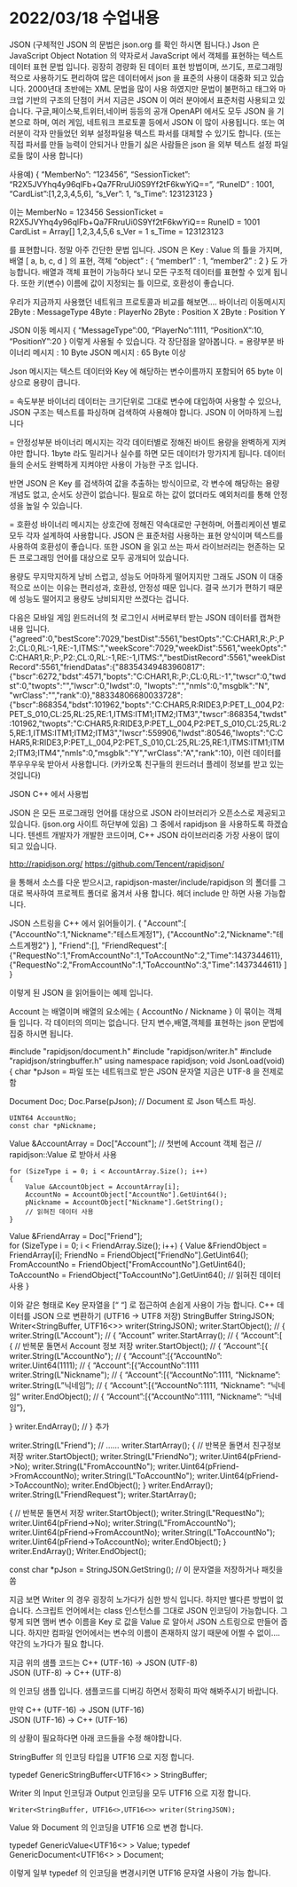 # 2022/03/18 수업내용
JSON
(구체적인 JSON 의 문법은 json.org 를 확인 하시면 됩니다.)
Json 은 JavaScript Object Notation 의 약자로서 JavaScript 에서 객체를 표현하는 텍스트 데이터 표현 문법 입니다. 굉장히 경량화 된 데이터 표현 방법이며, 쓰기도, 프로그래밍 적으로 사용하기도 편리하여 많은 데이터에서 json 을 표준의 사용이 대중화 되고 있습니다.
2000년대 초반에는 XML 문법을 많이 사용 하였지만 문법이 불편하고 태그와 마크업 기반의 구조의 단점이 커서 지금은 JSON 이 여러 분야에서 표준처럼 사용되고 있습니다.
구글,페이스북,트위터,네이버 등등의 공개 OpenAPI 에서도 모두 JSON 을 기본으로 하며, 여러 게임, 네트워크 프로토콜 등에서 JSON 이 많이 사용됩니다.
또는 여러분이 각자 만들었던 외부 설정파일용 텍스트 파서를 대체할 수 있기도 합니다. (또는 직접 파서를 만들 능력이 안되거나 만들기 싫은 사람들은 json 을 외부 텍스트 설정 파일로들 많이 사용 합니다)


사용예)
{ “MemberNo”: “123456”,  “SessionTicket”: “R2X5JVYhq4y96qlFb+Qa7FRruUi0S9Yf2tF6kwYiQ==”, “RuneID” : 1001, “CardList”:[1,2,3,4,5,6], “s_Ver”: 1, “s_Time”: 123123123 }

이는 
MemberNo = 123456
SessionTicket = R2X5JVYhq4y96qlFb+Qa7FRruUi0S9Yf2tF6kwYiQ==
RuneID = 1001
CardList = Array[] 1,2,3,4,5,6
s_Ver = 1
s_Time = 123123123

를 표현합니다. 정말 아주 간단한 문법 입니다.
JSON 은 Key : Value 의 틀을 가지며, 배열 [ a, b, c, d ] 의 표현, 객체 “object” : { “member1” : 1, “member2” : 2 } 도 가능합니다.  배열과 객체 표현이 가능하다 보니 모든 구조적 데이터를 표현할 수 있게 됩니다.
또한 키(변수) 이름에 값이 지정되는 틀 이므로,  호환성이 좋습니다.

우리가 지금까지 사용했던 네트워크 프로토콜과 비교를 해보면….
바이너리 이동메시지
	2Byte : MessageType
	4Byte : PlayerNo
	2Byte : Position X
	2Byte : Position Y

JSON 이동 메시지
	{ “MessageType”:00, “PlayerNo”:1111, “PositionX”:10, “PositionY”:20 }
이렇게 사용될 수 있습니다.  각 장단점을 알아봅니다.
= 용량부분
바이너리 메시지 : 10 Byte
JSON 메시지 : 65 Byte 이상

Json 메시지는 텍스트 데이터와 Key 에 해당하는 변수이름까지 포함되어 65 byte 이상으로 용량이 큽니다.

= 속도부분
바이너리 데이터는 크기단위로 그대로 변수에 대입하여 사용할 수 있으나, JSON 구조는 텍스트를 파싱하며 검색하여 사용해야 합니다. JSON 이 어마하게 느립니다

= 안정성부분
바이너리 메시지는 각각 데이터별로 정해진 바이트 용량을 완벽하게 지켜야만 합니다. 1byte 라도 밀리거나 실수를 하면 모든 데이터가 망가지게 됩니다.  데이터들의 순서도 완벽하게 지켜야만 사용이 가능한 구조 입니다.

반면 JSON 은 Key 를 검색하여 값을 추출하는 방식이므로, 각 변수에 해당하는 용량 개념도 없고, 순서도 상관이 없습니다.  필요로 하는 값이 없더라도 예외처리를 통해 안정성을 높일 수 있습니다.

= 호환성
바이너리 메시지는 상호간에 정해진 약속대로만 구현하며, 어플리케이션 별로 모두 각자 설계하여 사용합니다. JSON 은 표준처럼 사용하는 표현 양식이며 텍스트를 사용하여 호환성이 좋습니다.
또한 JSON 을 읽고 쓰는 파서 라이브러리는 현존하는 모든 프로그래밍 언어를 대상으로 모두 공개되어 있습니다.


용량도 무지막지하게 낭비 스럽고, 성능도 어마하게 떨어지지만 그래도 JSON 이 대중적으로 쓰이는 이유는 편리성과, 호환성, 안정성 때문 입니다.  결국 쓰기가 편하기 때문에 성능도 떨어지고 용량도 낭비되지만 쓰겠다는 겁니다.  

다음은  모바일 게임 윈드러너의 첫 로그인시 서버로부터 받는 JSON 데이터를 캡쳐한 내용 입니다.
{"agreed":0,"bestScore":7029,"bestDist":5561,"bestOpts":"C:CHAR1,R:,P:,P2:,CL:0,RL:-1,RE:-1,ITMS:","weekScore":7029,"weekDist":5561,"weekOpts":"C:CHAR1,R:,P:,P2:,CL:0,RL:-1,RE:-1,ITMS:","bestDistRecord":5561,"weekDistRecord":5561,"friendDatas":{"88354349483960817":{"bscr":6272,"bdst":4571,"bopts":"C:CHAR1,R:,P:,CL:0,RL:-1","twscr":0,"twdst":0,"twopts":"","lwscr":0,"lwdst":0, "lwopts":"","nmls":0,"msgblk":"N", "wrClass":"","rank":0},"88334806680033728":{"bscr":868354,"bdst":101962,"bopts":"C:CHAR5,R:RIDE3,P:PET_L_004,P2:PET_S_010,CL:25,RL:25,RE:1,ITMS:ITM1;ITM2;ITM3","twscr":868354,"twdst":101962,"twopts":"C:CHAR5,R:RIDE3,P:PET_L_004,P2:PET_S_010,CL:25,RL:25,RE:1,ITMS:ITM1;ITM2;ITM3","lwscr":559906,"lwdst":80546,"lwopts":"C:CHAR5,R:RIDE3,P:PET_L_004,P2:PET_S_010,CL:25,RL:25,RE:1,ITMS:ITM1;ITM2;ITM3;ITM4","nmls":0,"msgblk":"Y","wrClass":"A","rank":10},
이런 데이터를 쭈우우우욱 받아서 사용합니다.  (카카오톡 친구들의 윈드러너 플레이 정보를 받고 있는 것입니다)







JSON C++ 에서 사용법

JSON 은 모든 프로그래밍 언어를 대상으로 JSON 라이브러리가 오픈소스로 제공되고 있습니다. (json.org 사이트 하단부에 있음)  그 중에서 rapidjson 을 사용하도록 하겠습니다.  텐센트 개발자가 개발한 코드이며, C++ JSON 라이브러리중 가장 사용이 많이 되고 있습니다.

http://rapidjson.org/ 
https://github.com/Tencent/rapidjson/

을 통해서 소스를 다운 받으시고, rapidjson-master/include/rapidjson  의 폴더를 그대로  복사하여 프로젝트 폴더로 옮겨서 사용 합니다.  헤더 include 만 하면 사용 가능합니다.



JSON 스트링을 C++ 에서 읽어들이기.
{ "Account":[
{"AccountNo":1,"Nickname":"테스트계정1"},
		{"AccountNo":2,"Nickname":"테스트계쩡2"}  ],
"Friend":[],
"FriendRequest":[
{"RequestNo":1,"FromAccountNo":1,"ToAccountNo":2,"Time":1437344611},
{"RequestNo":2,"FromAccountNo":1,"ToAccountNo":3,"Time":1437344611} ] 
}

이렇게 된 JSON 을 읽어들이는 예제 입니다.

Account 는 배열이며 배열의 요소에는 { AccountNo / Nickname }  이 묶이는 객체들 입니다.
각 데이터의 의미는 없습니다.  단지  변수,배열,객체를 표현하는 json 문법에 집중 하시면 됩니다.

#include "rapidjson/document.h"
#include "rapidjson/writer.h"
#include "rapidjson/stringbuffer.h"
using namespace rapidjson;
void JsonLoad(void)
{
	char *pJson = 	파일 또는 네트워크로 받은 JSON 문자열
지금은 UTF-8 을 전제로 함

Document Doc;
Doc.Parse(pJson);	// Document 로 Json 텍스트 파싱.

	UINT64 AccountNo;
	const char *pNickname;

Value &AccountArray = Doc["Account"];	// 첫번에 Account 객체 접근
					// rapidjson::Value  로 받아서 사용

	for (SizeType i = 0; i < AccountArray.Size(); i++)
	{
		Value &AccountObject = AccountArray[i];
		AccountNo = AccountObject["AccountNo"].GetUint64();
		pNickname = AccountObject["Nickname"].GetString();
		// 읽혀진 데이터 사용
	}
Value &FriendArray = Doc["Friend"]; 	
for (SizeType i = 0; i < FriendArray.Size(); i++)
	{
		Value &FriendObject = FriendArray[i];
		FriendNo = FriendObject["FriendNo"].GetUint64();
		FromAccountNo = FriendObject["FromAccountNo"].GetUint64();
		ToAccountNo = FriendObject["ToAccountNo"].GetUint64();
		// 읽혀진 데이터 사용
	}

이와 같은 형태로 Key 문자열을 [“ “] 로 접근하여 손쉽게 사용이 가능 합니다.
C++ 데이터를 JSON 으로 변환하기  (UTF16 -> UTF8 저장)
StringBuffer StringJSON;
Writer<StringBuffer, UTF16<>> writer(StringJSON);
writer.StartObject();			// { 
writer.String(L"Account");		// { “Account” 
writer.StartArray();			// { “Account”:[  
{ // 반복문 돌면서 Account 정보 저장
	writer.StartObject();		// { “Account”:[{  
	writer.String(L"AccountNo");	// { “Account”:[{“AccountNo”: 
	writer.Uint64(1111); 		// { “Account”:[{“AccountNo”:1111 
	writer.String(L"Nickname");	// { “Account”:[{“AccountNo”:1111, “Nickname”:
	writer.String(L”닉네임”); 	// { “Account”:[{“AccountNo”:1111, “Nickname”:  “닉네임”
	writer.EndObject();		// { “Account”:[{“AccountNo”:1111, “Nickname”: “닉네임”},

}
writer.EndArray();			// } 추가

writer.String(L"Friend");			// ……
writer.StartArray();
{ // 반복문 돌면서 친구정보 저장
	writer.StartObject();
	writer.String(L"FriendNo");
	writer.Uint64(pFriend->No);
	writer.String(L"FromAccountNo");
	writer.Uint64(pFriend->FromAccountNo);
	writer.String(L"ToAccountNo");
	writer.Uint64(pFriend->ToAccountNo);
	writer.EndObject();
}
writer.EndArray();
writer.String(L"FriendRequest");
writer.StartArray();

{ // 반복문 돌면서 저장
	writer.StartObject();
	writer.String(L"RequestNo");
	writer.Uint64(pFriend->No);
	writer.String(L"FromAccountNo");
	writer.Uint64(pFriend->FromAccountNo);
	writer.String(L"ToAccountNo");
	writer.Uint64(pFriend->ToAccountNo);
	writer.EndObject();
}
writer.EndArray();
Writer.EndObject();

const char *pJson = StringJSON.GetString();	// 이 문자열을 저장하거나 패킷을 쏨

지금 보면 Writer 의 경우 굉장히 노가다가 심한 방식 입니다.  하지만 별다른 방법이 없습니다. 스크립트 언어에서는 class 인스턴스를 그대로 JSON 인코딩이 가능합니다.  그렇게 되면 맴버 변수 이름을 Key 로 값을 Value 로 알아서 JSON 스트링으로 만들어 줍니다. 하지만 컴파일 언어에서는 변수의 이름이 존재하지 않기 때문에 어쩔 수 없이…. 약간의 노가다가 필요 합니다.


지금 위의 샘플 코드는 
C++ (UTF-16) -> JSON (UTF-8)   
JSON (UTF-8) -> C++ (UTF-8) 

의 인코딩 샘플 입니다. 샘플코드를 디버깅 하면서 정확히 파악 해봐주시기 바랍니다.

만약 
C++ (UTF-16) -> JSON (UTF-16)   
JSON (UTF-16) -> C++ (UTF-16) 

의 상황이 필요하다면  아래 코드들을 수정 해야합니다.

StringBuffer 의 인코딩 타입을 UTF16 으로 지정 합니다.

typedef GenericStringBuffer<UTF16<> > StringBuffer; 

Writer 의 Input 인코딩과 Output 인코딩을 모두 UTF16 으로 지정 합니다.

	Writer<StringBuffer, UTF16<>,UTF16<>> writer(StringJSON);
	
Value 와 Document 의 인코딩을 UTF16 으로 변경 합니다.

typedef GenericValue<UTF16<> > Value;
typedef GenericDocument<UTF16<> > Document;

이렇게 일부 typedef 의 인코딩을 변경시키면 UTF16 문자열 사용이 가능 합니다.
